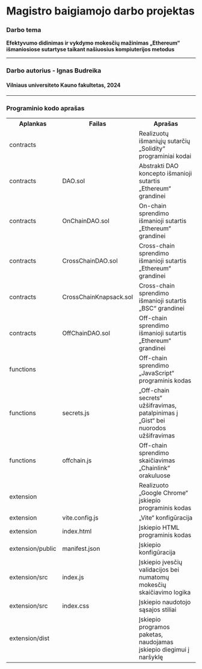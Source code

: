 # Magistro baigiamojo darbo projektas

### Darbo tema

<b>Efektyvumo didinimas ir vykdymo mokesčių mažinimas „Ethereum“ išmaniosiose sutartyse taikant našiuosius kompiuterijos metodus</b>

<hr></hr>

### Darbo autorius - Ignas Budreika
#### Vilniaus universiteto Kauno fakultetas, 2024

<hr></hr>

### Programinio kodo aprašas 

<table>
<th>Aplankas</th>
<th>Failas</th>
<th>Aprašas</th>
<tr>
<td>contracts</td>
<td></td>
<td>Realizuotų išmaniųjų sutarčių „Solidity“ programiniai kodai</td>
</tr>
<tr>
<td>contracts</td>
<td>DAO.sol</td>
<td>Abstrakti DAO koncepto išmanioji sutartis „Ethereum“ grandinei</td>
</tr>
<tr>
<td>contracts</td>
<td>OnChainDAO.sol</td>
<td>On-chain sprendimo išmanioji sutartis „Ethereum“ grandinei</td>
</tr>
<tr>
<td>contracts</td>
<td>CrossChainDAO.sol</td>
<td>Cross-chain sprendimo išmanioji sutartis „Ethereum“ grandinei</td>
</tr>
<tr>
<td>contracts</td>
<td>CrossChainKnapsack.sol</td>
<td>Cross-chain sprendimo išmanioji sutartis „BSC“ grandinei</td>
</tr>
<tr>
<td>contracts</td>
<td>OffChainDAO.sol</td>
<td>Off-chain sprendimo išmanioji sutartis „Ethereum“ grandinei</td>
</tr>
<tr>
<td>functions</td>
<td></td>
<td>Off-chain sprendimo „JavaScript“ programinis kodas</td>
</tr>
<tr>
<td>functions</td>
<td>secrets.js</td>
<td>„Off-chain secrets“ užšifravimas, patalpinimas į „Gist“ bei nuorodos užšifravimas</td>
</tr>
<tr>
<td>functions</td>
<td>offchain.js</td>
<td>Off-chain sprendimo skaičiavimas „Chainlink“ orakuluose</td>
</tr>
<tr>
<td>extension</td>
<td></td>
<td>Realizuoto „Google Chrome“ įskiepio programinis kodas</td>
</tr>
<tr>
<td>extension</td>
<td>vite.config.js</td>
<td>„Vite“ konfigūracija</td>
</tr>
<tr>
<td>extension</td>
<td>index.html</td>
<td>Įskiepio HTML programinis kodas</td>
</tr>
<tr>
<td>extension/public</td>
<td>manifest.json</td>
<td>Įskiepio konfigūracija</td>
</tr>
<tr>
<td>extension/src</td>
<td>index.js</td>
<td>Įskiepio įvesčių validacijos bei numatomų mokesčių skaičiavimo logika</td>
</tr>
<tr>
<td>extension/src</td>
<td>index.css</td>
<td>Įskiepio naudotojo sąsajos stiliai</td>
</tr>
<tr>
<td>extension/dist</td>
<td></td>
<td>Įskiepio programos paketas, naudojamas įskiepio diegimui į naršyklę</td>
</tr>
</table>